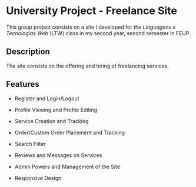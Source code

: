 # University Project - Freelance Site

This group project consists on a site I developed for the *Linguagens e Tecnologias Web* (LTW) class in my second year, second semester in FEUP.

## Description

The site consists on the offering and hiring of freelancing services.

## Features

* Register and Login/Logout

* Profile Viewing and Profile Editing

* Service Creation and Tracking

* Order/Custom Order Placement and Tracking

* Search Filter

* Reviews and Messages on Services

* Admin Powers and Management of the Site

* Responsive Design

